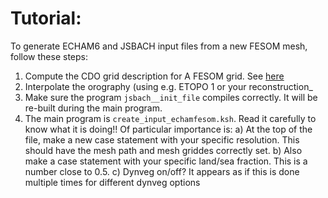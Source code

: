 # Tutorial:

To generate ECHAM6 and JSBACH input files from a new FESOM mesh, follow these steps:

1) Compute the CDO grid description for A FESOM grid. See [here](https://gitlab.dkrz.de/FESOM/fesom2/blob/master/docs/convert_grid_to_nc.md)
2) Interpolate the orography (using e.g. ETOPO 1 or your reconstruction_
3) Make sure the program `jsbach__init_file` compiles correctly. It will be re-built during the main program.
4) The main program is `create_input_echamfesom.ksh`. Read it carefully to know what it is doing!! Of particular importance is:
        a) At the top of the file, make a new case statement with your specific resolution. This should have the mesh path and mesh griddes correctly set.
        b) Also make a case statement with your specific land/sea fraction. This is a number close to 0.5.
        c) Dynveg on/off? It appears as if this is done multiple times for different dynveg options

